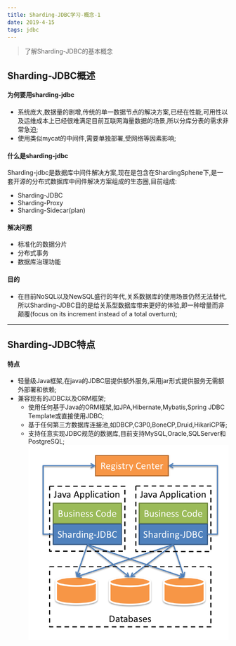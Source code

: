 ```yaml
---
title: Sharding-JDBC学习-概念-1
date: 2019-4-15
tags: jdbc
---
```

> 了解Sharding-JDBC的基本概念

<!-- more -->
## Sharding-JDBC概述
#### 为何要用sharding-jdbc
* 系统庞大,数据量的剧增,传统的单一数据节点的解决方案,已经在性能,可用性以及运维成本上已经很难满足目前互联网海量数据的场景,所以分库分表的需求非常急迫;
* 使用类似mycat的中间件,需要单独部署,受网络等因素影响;

#### 什么是sharding-jdbc
Sharding-jdbc是数据库中间件解决方案,现在是包含在ShardingSphene下,是一套开源的分布式数据库中间件解决方案组成的生态圈,目前组成:
* Sharding-JDBC	
* Sharding-Proxy
* Sharding-Sidecar(plan)

#### 解决问题
* 标准化的数据分片
* 分布式事务
* 数据库治理功能

#### 目的

* 在目前NoSQL以及NewSQL盛行的年代,关系数据库的使用场景仍然无法替代,所以Sharding-JDBC目的是给关系型数据库带来更好的体验,即一种增量而非颠覆(focus on its increment instead of a total overturn);

---

## Sharding-JDBC特点

#### 特点

* 轻量级Java框架,在java的JDBC层提供额外服务,采用jar形式提供服务无需额外部署和依赖;
* 兼容现有的JDBC以及ORM框架;
	* 使用任何基于Java的ORM框架,如JPA,Hibernate,Mybatis,Spring JDBC Template或直接使用JDBC;
	* 基于任何第三方数据库连接池,如DBCP,C3P0,BoneCP,Druid,HikariCP等;
	* 支持任意实现JDBC规范的数据库,目前支持MySQL,Oracle,SQLServer和PostgreSQL;
	![](https://raw.githubusercontent.com/cfreedomc/picture/master/img/sharding-jdbc-1.png)


